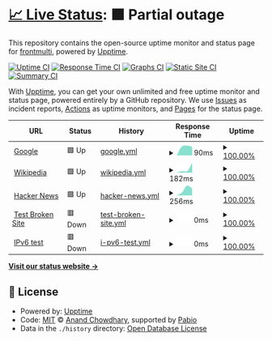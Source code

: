 # [📈 Live Status](https://frontmulti.github.io/uptime): <!--live status--> **🟧 Partial outage**

This repository contains the open-source uptime monitor and status page for [frontmulti](https://frontmulti.github.io/uptime), powered by [Upptime](https://github.com/upptime/upptime).

[![Uptime CI](https://github.com/frontmulti/uptime/workflows/Uptime%20CI/badge.svg)](https://github.com/frontmulti/uptime/actions?query=workflow%3A%22Uptime+CI%22)
[![Response Time CI](https://github.com/frontmulti/uptime/workflows/Response%20Time%20CI/badge.svg)](https://github.com/frontmulti/uptime/actions?query=workflow%3A%22Response+Time+CI%22)
[![Graphs CI](https://github.com/frontmulti/uptime/workflows/Graphs%20CI/badge.svg)](https://github.com/frontmulti/uptime/actions?query=workflow%3A%22Graphs+CI%22)
[![Static Site CI](https://github.com/frontmulti/uptime/workflows/Static%20Site%20CI/badge.svg)](https://github.com/frontmulti/uptime/actions?query=workflow%3A%22Static+Site+CI%22)
[![Summary CI](https://github.com/frontmulti/uptime/workflows/Summary%20CI/badge.svg)](https://github.com/frontmulti/uptime/actions?query=workflow%3A%22Summary+CI%22)

With [Upptime](https://upptime.js.org), you can get your own unlimited and free uptime monitor and status page, powered entirely by a GitHub repository. We use [Issues](https://github.com/frontmulti/uptime/issues) as incident reports, [Actions](https://github.com/frontmulti/uptime/actions) as uptime monitors, and [Pages](https://frontmulti.github.io/uptime) for the status page.

<!--start: status pages-->
<!-- This summary is generated by Upptime (https://github.com/upptime/upptime) -->
<!-- Do not edit this manually, your changes will be overwritten -->
<!-- prettier-ignore -->
| URL | Status | History | Response Time | Uptime |
| --- | ------ | ------- | ------------- | ------ |
| <img alt="" src="https://icons.duckduckgo.com/ip3/www.google.com.ico" height="13"> [Google](https://www.google.com) | 🟩 Up | [google.yml](https://github.com/frontmulti/uptime/commits/HEAD/history/google.yml) | <details><summary><img alt="Response time graph" src="./graphs/google/response-time-week.png" height="20"> 90ms</summary><br><a href="https://frontmulti.github.io/uptime/history/google"><img alt="Response time 90" src="https://img.shields.io/endpoint?url=https%3A%2F%2Fraw.githubusercontent.com%2Ffrontmulti%2Fuptime%2FHEAD%2Fapi%2Fgoogle%2Fresponse-time.json"></a><br><a href="https://frontmulti.github.io/uptime/history/google"><img alt="24-hour response time 84" src="https://img.shields.io/endpoint?url=https%3A%2F%2Fraw.githubusercontent.com%2Ffrontmulti%2Fuptime%2FHEAD%2Fapi%2Fgoogle%2Fresponse-time-day.json"></a><br><a href="https://frontmulti.github.io/uptime/history/google"><img alt="7-day response time 90" src="https://img.shields.io/endpoint?url=https%3A%2F%2Fraw.githubusercontent.com%2Ffrontmulti%2Fuptime%2FHEAD%2Fapi%2Fgoogle%2Fresponse-time-week.json"></a><br><a href="https://frontmulti.github.io/uptime/history/google"><img alt="30-day response time 90" src="https://img.shields.io/endpoint?url=https%3A%2F%2Fraw.githubusercontent.com%2Ffrontmulti%2Fuptime%2FHEAD%2Fapi%2Fgoogle%2Fresponse-time-month.json"></a><br><a href="https://frontmulti.github.io/uptime/history/google"><img alt="1-year response time 90" src="https://img.shields.io/endpoint?url=https%3A%2F%2Fraw.githubusercontent.com%2Ffrontmulti%2Fuptime%2FHEAD%2Fapi%2Fgoogle%2Fresponse-time-year.json"></a></details> | <details><summary><a href="https://frontmulti.github.io/uptime/history/google">100.00%</a></summary><a href="https://frontmulti.github.io/uptime/history/google"><img alt="All-time uptime 100.00%" src="https://img.shields.io/endpoint?url=https%3A%2F%2Fraw.githubusercontent.com%2Ffrontmulti%2Fuptime%2FHEAD%2Fapi%2Fgoogle%2Fuptime.json"></a><br><a href="https://frontmulti.github.io/uptime/history/google"><img alt="24-hour uptime 100.00%" src="https://img.shields.io/endpoint?url=https%3A%2F%2Fraw.githubusercontent.com%2Ffrontmulti%2Fuptime%2FHEAD%2Fapi%2Fgoogle%2Fuptime-day.json"></a><br><a href="https://frontmulti.github.io/uptime/history/google"><img alt="7-day uptime 100.00%" src="https://img.shields.io/endpoint?url=https%3A%2F%2Fraw.githubusercontent.com%2Ffrontmulti%2Fuptime%2FHEAD%2Fapi%2Fgoogle%2Fuptime-week.json"></a><br><a href="https://frontmulti.github.io/uptime/history/google"><img alt="30-day uptime 100.00%" src="https://img.shields.io/endpoint?url=https%3A%2F%2Fraw.githubusercontent.com%2Ffrontmulti%2Fuptime%2FHEAD%2Fapi%2Fgoogle%2Fuptime-month.json"></a><br><a href="https://frontmulti.github.io/uptime/history/google"><img alt="1-year uptime 100.00%" src="https://img.shields.io/endpoint?url=https%3A%2F%2Fraw.githubusercontent.com%2Ffrontmulti%2Fuptime%2FHEAD%2Fapi%2Fgoogle%2Fuptime-year.json"></a></details>
| <img alt="" src="https://icons.duckduckgo.com/ip3/en.wikipedia.org.ico" height="13"> [Wikipedia](https://en.wikipedia.org) | 🟩 Up | [wikipedia.yml](https://github.com/frontmulti/uptime/commits/HEAD/history/wikipedia.yml) | <details><summary><img alt="Response time graph" src="./graphs/wikipedia/response-time-week.png" height="20"> 182ms</summary><br><a href="https://frontmulti.github.io/uptime/history/wikipedia"><img alt="Response time 182" src="https://img.shields.io/endpoint?url=https%3A%2F%2Fraw.githubusercontent.com%2Ffrontmulti%2Fuptime%2FHEAD%2Fapi%2Fwikipedia%2Fresponse-time.json"></a><br><a href="https://frontmulti.github.io/uptime/history/wikipedia"><img alt="24-hour response time 423" src="https://img.shields.io/endpoint?url=https%3A%2F%2Fraw.githubusercontent.com%2Ffrontmulti%2Fuptime%2FHEAD%2Fapi%2Fwikipedia%2Fresponse-time-day.json"></a><br><a href="https://frontmulti.github.io/uptime/history/wikipedia"><img alt="7-day response time 182" src="https://img.shields.io/endpoint?url=https%3A%2F%2Fraw.githubusercontent.com%2Ffrontmulti%2Fuptime%2FHEAD%2Fapi%2Fwikipedia%2Fresponse-time-week.json"></a><br><a href="https://frontmulti.github.io/uptime/history/wikipedia"><img alt="30-day response time 182" src="https://img.shields.io/endpoint?url=https%3A%2F%2Fraw.githubusercontent.com%2Ffrontmulti%2Fuptime%2FHEAD%2Fapi%2Fwikipedia%2Fresponse-time-month.json"></a><br><a href="https://frontmulti.github.io/uptime/history/wikipedia"><img alt="1-year response time 182" src="https://img.shields.io/endpoint?url=https%3A%2F%2Fraw.githubusercontent.com%2Ffrontmulti%2Fuptime%2FHEAD%2Fapi%2Fwikipedia%2Fresponse-time-year.json"></a></details> | <details><summary><a href="https://frontmulti.github.io/uptime/history/wikipedia">100.00%</a></summary><a href="https://frontmulti.github.io/uptime/history/wikipedia"><img alt="All-time uptime 100.00%" src="https://img.shields.io/endpoint?url=https%3A%2F%2Fraw.githubusercontent.com%2Ffrontmulti%2Fuptime%2FHEAD%2Fapi%2Fwikipedia%2Fuptime.json"></a><br><a href="https://frontmulti.github.io/uptime/history/wikipedia"><img alt="24-hour uptime 100.00%" src="https://img.shields.io/endpoint?url=https%3A%2F%2Fraw.githubusercontent.com%2Ffrontmulti%2Fuptime%2FHEAD%2Fapi%2Fwikipedia%2Fuptime-day.json"></a><br><a href="https://frontmulti.github.io/uptime/history/wikipedia"><img alt="7-day uptime 100.00%" src="https://img.shields.io/endpoint?url=https%3A%2F%2Fraw.githubusercontent.com%2Ffrontmulti%2Fuptime%2FHEAD%2Fapi%2Fwikipedia%2Fuptime-week.json"></a><br><a href="https://frontmulti.github.io/uptime/history/wikipedia"><img alt="30-day uptime 100.00%" src="https://img.shields.io/endpoint?url=https%3A%2F%2Fraw.githubusercontent.com%2Ffrontmulti%2Fuptime%2FHEAD%2Fapi%2Fwikipedia%2Fuptime-month.json"></a><br><a href="https://frontmulti.github.io/uptime/history/wikipedia"><img alt="1-year uptime 100.00%" src="https://img.shields.io/endpoint?url=https%3A%2F%2Fraw.githubusercontent.com%2Ffrontmulti%2Fuptime%2FHEAD%2Fapi%2Fwikipedia%2Fuptime-year.json"></a></details>
| <img alt="" src="https://icons.duckduckgo.com/ip3/news.ycombinator.com.ico" height="13"> [Hacker News](https://news.ycombinator.com) | 🟩 Up | [hacker-news.yml](https://github.com/frontmulti/uptime/commits/HEAD/history/hacker-news.yml) | <details><summary><img alt="Response time graph" src="./graphs/hacker-news/response-time-week.png" height="20"> 256ms</summary><br><a href="https://frontmulti.github.io/uptime/history/hacker-news"><img alt="Response time 256" src="https://img.shields.io/endpoint?url=https%3A%2F%2Fraw.githubusercontent.com%2Ffrontmulti%2Fuptime%2FHEAD%2Fapi%2Fhacker-news%2Fresponse-time.json"></a><br><a href="https://frontmulti.github.io/uptime/history/hacker-news"><img alt="24-hour response time 276" src="https://img.shields.io/endpoint?url=https%3A%2F%2Fraw.githubusercontent.com%2Ffrontmulti%2Fuptime%2FHEAD%2Fapi%2Fhacker-news%2Fresponse-time-day.json"></a><br><a href="https://frontmulti.github.io/uptime/history/hacker-news"><img alt="7-day response time 256" src="https://img.shields.io/endpoint?url=https%3A%2F%2Fraw.githubusercontent.com%2Ffrontmulti%2Fuptime%2FHEAD%2Fapi%2Fhacker-news%2Fresponse-time-week.json"></a><br><a href="https://frontmulti.github.io/uptime/history/hacker-news"><img alt="30-day response time 256" src="https://img.shields.io/endpoint?url=https%3A%2F%2Fraw.githubusercontent.com%2Ffrontmulti%2Fuptime%2FHEAD%2Fapi%2Fhacker-news%2Fresponse-time-month.json"></a><br><a href="https://frontmulti.github.io/uptime/history/hacker-news"><img alt="1-year response time 256" src="https://img.shields.io/endpoint?url=https%3A%2F%2Fraw.githubusercontent.com%2Ffrontmulti%2Fuptime%2FHEAD%2Fapi%2Fhacker-news%2Fresponse-time-year.json"></a></details> | <details><summary><a href="https://frontmulti.github.io/uptime/history/hacker-news">100.00%</a></summary><a href="https://frontmulti.github.io/uptime/history/hacker-news"><img alt="All-time uptime 100.00%" src="https://img.shields.io/endpoint?url=https%3A%2F%2Fraw.githubusercontent.com%2Ffrontmulti%2Fuptime%2FHEAD%2Fapi%2Fhacker-news%2Fuptime.json"></a><br><a href="https://frontmulti.github.io/uptime/history/hacker-news"><img alt="24-hour uptime 100.00%" src="https://img.shields.io/endpoint?url=https%3A%2F%2Fraw.githubusercontent.com%2Ffrontmulti%2Fuptime%2FHEAD%2Fapi%2Fhacker-news%2Fuptime-day.json"></a><br><a href="https://frontmulti.github.io/uptime/history/hacker-news"><img alt="7-day uptime 100.00%" src="https://img.shields.io/endpoint?url=https%3A%2F%2Fraw.githubusercontent.com%2Ffrontmulti%2Fuptime%2FHEAD%2Fapi%2Fhacker-news%2Fuptime-week.json"></a><br><a href="https://frontmulti.github.io/uptime/history/hacker-news"><img alt="30-day uptime 100.00%" src="https://img.shields.io/endpoint?url=https%3A%2F%2Fraw.githubusercontent.com%2Ffrontmulti%2Fuptime%2FHEAD%2Fapi%2Fhacker-news%2Fuptime-month.json"></a><br><a href="https://frontmulti.github.io/uptime/history/hacker-news"><img alt="1-year uptime 100.00%" src="https://img.shields.io/endpoint?url=https%3A%2F%2Fraw.githubusercontent.com%2Ffrontmulti%2Fuptime%2FHEAD%2Fapi%2Fhacker-news%2Fuptime-year.json"></a></details>
| <img alt="" src="https://icons.duckduckgo.com/ip3/thissitedoesnotexist.koj.co.ico" height="13"> [Test Broken Site](https://thissitedoesnotexist.koj.co) | 🟥 Down | [test-broken-site.yml](https://github.com/frontmulti/uptime/commits/HEAD/history/test-broken-site.yml) | <details><summary><img alt="Response time graph" src="./graphs/test-broken-site/response-time-week.png" height="20"> 0ms</summary><br><a href="https://frontmulti.github.io/uptime/history/test-broken-site"><img alt="Response time 0" src="https://img.shields.io/endpoint?url=https%3A%2F%2Fraw.githubusercontent.com%2Ffrontmulti%2Fuptime%2FHEAD%2Fapi%2Ftest-broken-site%2Fresponse-time.json"></a><br><a href="https://frontmulti.github.io/uptime/history/test-broken-site"><img alt="24-hour response time 0" src="https://img.shields.io/endpoint?url=https%3A%2F%2Fraw.githubusercontent.com%2Ffrontmulti%2Fuptime%2FHEAD%2Fapi%2Ftest-broken-site%2Fresponse-time-day.json"></a><br><a href="https://frontmulti.github.io/uptime/history/test-broken-site"><img alt="7-day response time 0" src="https://img.shields.io/endpoint?url=https%3A%2F%2Fraw.githubusercontent.com%2Ffrontmulti%2Fuptime%2FHEAD%2Fapi%2Ftest-broken-site%2Fresponse-time-week.json"></a><br><a href="https://frontmulti.github.io/uptime/history/test-broken-site"><img alt="30-day response time 0" src="https://img.shields.io/endpoint?url=https%3A%2F%2Fraw.githubusercontent.com%2Ffrontmulti%2Fuptime%2FHEAD%2Fapi%2Ftest-broken-site%2Fresponse-time-month.json"></a><br><a href="https://frontmulti.github.io/uptime/history/test-broken-site"><img alt="1-year response time 0" src="https://img.shields.io/endpoint?url=https%3A%2F%2Fraw.githubusercontent.com%2Ffrontmulti%2Fuptime%2FHEAD%2Fapi%2Ftest-broken-site%2Fresponse-time-year.json"></a></details> | <details><summary><a href="https://frontmulti.github.io/uptime/history/test-broken-site">100.00%</a></summary><a href="https://frontmulti.github.io/uptime/history/test-broken-site"><img alt="All-time uptime 100.00%" src="https://img.shields.io/endpoint?url=https%3A%2F%2Fraw.githubusercontent.com%2Ffrontmulti%2Fuptime%2FHEAD%2Fapi%2Ftest-broken-site%2Fuptime.json"></a><br><a href="https://frontmulti.github.io/uptime/history/test-broken-site"><img alt="24-hour uptime 100.00%" src="https://img.shields.io/endpoint?url=https%3A%2F%2Fraw.githubusercontent.com%2Ffrontmulti%2Fuptime%2FHEAD%2Fapi%2Ftest-broken-site%2Fuptime-day.json"></a><br><a href="https://frontmulti.github.io/uptime/history/test-broken-site"><img alt="7-day uptime 100.00%" src="https://img.shields.io/endpoint?url=https%3A%2F%2Fraw.githubusercontent.com%2Ffrontmulti%2Fuptime%2FHEAD%2Fapi%2Ftest-broken-site%2Fuptime-week.json"></a><br><a href="https://frontmulti.github.io/uptime/history/test-broken-site"><img alt="30-day uptime 100.00%" src="https://img.shields.io/endpoint?url=https%3A%2F%2Fraw.githubusercontent.com%2Ffrontmulti%2Fuptime%2FHEAD%2Fapi%2Ftest-broken-site%2Fuptime-month.json"></a><br><a href="https://frontmulti.github.io/uptime/history/test-broken-site"><img alt="1-year uptime 100.00%" src="https://img.shields.io/endpoint?url=https%3A%2F%2Fraw.githubusercontent.com%2Ffrontmulti%2Fuptime%2FHEAD%2Fapi%2Ftest-broken-site%2Fuptime-year.json"></a></details>
| <img alt="" src="https://icons.duckduckgo.com/ip3/null.ico" height="13"> [IPv6 test](forwardemail.net) | 🟥 Down | [i-pv6-test.yml](https://github.com/frontmulti/uptime/commits/HEAD/history/i-pv6-test.yml) | <details><summary><img alt="Response time graph" src="./graphs/i-pv6-test/response-time-week.png" height="20"> 0ms</summary><br><a href="https://frontmulti.github.io/uptime/history/i-pv6-test"><img alt="Response time 0" src="https://img.shields.io/endpoint?url=https%3A%2F%2Fraw.githubusercontent.com%2Ffrontmulti%2Fuptime%2FHEAD%2Fapi%2Fi-pv6-test%2Fresponse-time.json"></a><br><a href="https://frontmulti.github.io/uptime/history/i-pv6-test"><img alt="24-hour response time 0" src="https://img.shields.io/endpoint?url=https%3A%2F%2Fraw.githubusercontent.com%2Ffrontmulti%2Fuptime%2FHEAD%2Fapi%2Fi-pv6-test%2Fresponse-time-day.json"></a><br><a href="https://frontmulti.github.io/uptime/history/i-pv6-test"><img alt="7-day response time 0" src="https://img.shields.io/endpoint?url=https%3A%2F%2Fraw.githubusercontent.com%2Ffrontmulti%2Fuptime%2FHEAD%2Fapi%2Fi-pv6-test%2Fresponse-time-week.json"></a><br><a href="https://frontmulti.github.io/uptime/history/i-pv6-test"><img alt="30-day response time 0" src="https://img.shields.io/endpoint?url=https%3A%2F%2Fraw.githubusercontent.com%2Ffrontmulti%2Fuptime%2FHEAD%2Fapi%2Fi-pv6-test%2Fresponse-time-month.json"></a><br><a href="https://frontmulti.github.io/uptime/history/i-pv6-test"><img alt="1-year response time 0" src="https://img.shields.io/endpoint?url=https%3A%2F%2Fraw.githubusercontent.com%2Ffrontmulti%2Fuptime%2FHEAD%2Fapi%2Fi-pv6-test%2Fresponse-time-year.json"></a></details> | <details><summary><a href="https://frontmulti.github.io/uptime/history/i-pv6-test">100.00%</a></summary><a href="https://frontmulti.github.io/uptime/history/i-pv6-test"><img alt="All-time uptime 100.00%" src="https://img.shields.io/endpoint?url=https%3A%2F%2Fraw.githubusercontent.com%2Ffrontmulti%2Fuptime%2FHEAD%2Fapi%2Fi-pv6-test%2Fuptime.json"></a><br><a href="https://frontmulti.github.io/uptime/history/i-pv6-test"><img alt="24-hour uptime 100.00%" src="https://img.shields.io/endpoint?url=https%3A%2F%2Fraw.githubusercontent.com%2Ffrontmulti%2Fuptime%2FHEAD%2Fapi%2Fi-pv6-test%2Fuptime-day.json"></a><br><a href="https://frontmulti.github.io/uptime/history/i-pv6-test"><img alt="7-day uptime 100.00%" src="https://img.shields.io/endpoint?url=https%3A%2F%2Fraw.githubusercontent.com%2Ffrontmulti%2Fuptime%2FHEAD%2Fapi%2Fi-pv6-test%2Fuptime-week.json"></a><br><a href="https://frontmulti.github.io/uptime/history/i-pv6-test"><img alt="30-day uptime 100.00%" src="https://img.shields.io/endpoint?url=https%3A%2F%2Fraw.githubusercontent.com%2Ffrontmulti%2Fuptime%2FHEAD%2Fapi%2Fi-pv6-test%2Fuptime-month.json"></a><br><a href="https://frontmulti.github.io/uptime/history/i-pv6-test"><img alt="1-year uptime 100.00%" src="https://img.shields.io/endpoint?url=https%3A%2F%2Fraw.githubusercontent.com%2Ffrontmulti%2Fuptime%2FHEAD%2Fapi%2Fi-pv6-test%2Fuptime-year.json"></a></details>

<!--end: status pages-->

[**Visit our status website →**](https://frontmulti.github.io/uptime)

## 📄 License

- Powered by: [Upptime](https://github.com/upptime/upptime)
- Code: [MIT](./LICENSE) © [Anand Chowdhary](https://anandchowdhary.com), supported by [Pabio](https://pabio.com)
- Data in the `./history` directory: [Open Database License](https://opendatacommons.org/licenses/odbl/1-0/)
